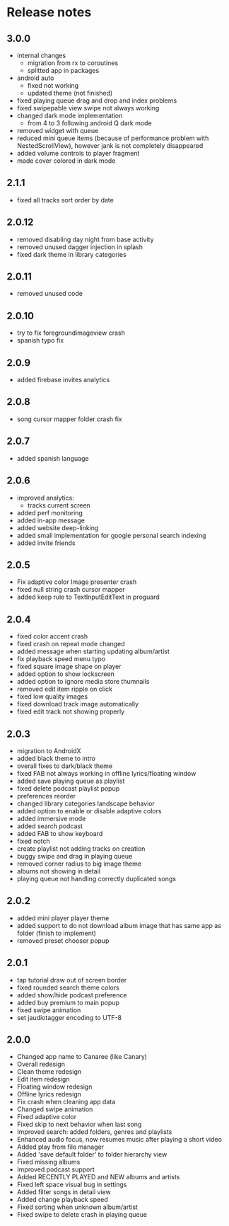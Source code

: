 # Release notes

## 3.0.0
- internal changes
    - migration from rx to coroutines
    - splitted app in packages
- android auto
    - fixed not working
    - updated theme (not finished)
- fixed playing queue drag and drop and index problems
- fixed swipepable view swipe not always working
- changed dark mode implementation
    - from 4 to 3 following android Q dark mode 
- removed widget with queue
- reduced mini queue items (because of performance problem with NestedScrollView), however jank is not
    completely disappeared
- added volume controls to player fragment
- made cover colored in dark mode

## 2.1.1
- fixed all tracks sort order by date

## 2.0.12
- removed disabling day night from base activity
- removed unused dagger injection in splash
- fixed dark theme in library categories

## 2.0.11
- removed unused code


## 2.0.10
- try to fix foregroundimageview crash
- spanish typo fix

## 2.0.9
- added firebase invites analytics

## 2.0.8
- song cursor mapper folder crash fix

## 2.0.7
- added spanish language

## 2.0.6
- improved analytics:
    - tracks current screen
- added perf monitoring
- added in-app message
- added website deep-linking
- added small implementation for google personal search indexing
- added invite friends

## 2.0.5
- Fix adaptive color Image presenter crash
- fixed null string crash cursor mapper
- added keep rule to TextInputEditText in proguard

## 2.0.4
- fixed color accent crash
- fixed crash on repeat mode changed
- added message when starting updating album/artist
- fix playback speed menu typo
- fixed square image shape on player
- added option to show lockscreen
- added option to ignore media store thumnails
- removed edit item ripple on click
- fixed low quality images
- fixed download track image automatically
- fixed edit track not showing properly

## 2.0.3

- migration to AndroidX
- added black theme to intro
- overall fixes to dark/black theme
- fixed FAB not always working in offline lyrics/floating window
- added save playing queue as playlist
- fixed delete podcast playlist popup
- preferences reorder
- changed library categories landscape behavior
- added option to enable or disable adaptive colors
- added immersive mode
- added search podcast
- added FAB to show keyboard
- fixed notch
- create playlist not adding tracks on creation
- buggy swipe and drag in playing queue
- removed corner radius to big image theme
- albums not showing in detail
- playing queue not handling correctly duplicated songs


## 2.0.2
- added mini player player theme
- added support to do not download album image that has same app as folder (finish to implement)
- removed preset chooser popup


## 2.0.1
- tap tutorial draw out of screen border
- fixed rounded search theme colors
- added show/hide podcast preference
- added buy premium to main popup
- fixed swipe animation
- set jaudiotagger encoding to UTF-8


## 2.0.0
- Changed app name to Canaree (like Canary)
- Overall redesign
- Clean theme redesign
- Edit item redesign
- Floating window redesign
- Offline lyrics redesign
- Fix crash when cleaning app data
- Changed swipe animation
- Fixed adaptive color
- Fixed skip to next behavior when last song
- Improved search: added folders, genres and playlists
- Enhanced audio focus, now resumes music after playing a short video
- Added play from file manager
- Added 'save default folder' to folder hierarchy view
- Fixed missing albums
- Improved podcast support
- Added RECENTLY PLAYED and NEW albums and artists
- Fixed left space visual bug in settings
- Added filter songs in detail view
- Added change playback speed
- Fixed sorting when unknown album/artist
- Fixed swipe to delete crash in playing queue
